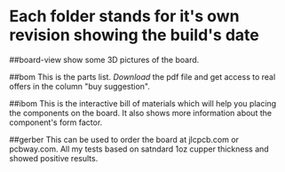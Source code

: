 # Each folder stands for it's own revision showing the build's date

##board-view
show some 3D pictures of the board.

##bom
This is the parts list. *Download* the pdf file and get access to real offers in the column "buy suggestion".

##ibom
This is the interactive bill of materials which will help you placing the components on the board. It also shows more information about the component's form factor.

##gerber
This can be used to order the board at jlcpcb.com or pcbway.com. All my tests based on satndard 1oz cupper thickness and showed positive results.
